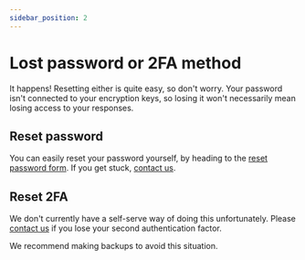 ```yaml
---
sidebar_position: 2
---
```


# Lost password or 2FA method

It happens! Resetting either is quite easy, so don't worry. Your password isn't connected to your encryption keys, so losing it won't necessarily mean losing access to your responses.

## Reset password
You can easily reset your password yourself, by heading to the [reset password form](https://dash.palform.app/auth/reset/password). If you get stuck, [contact us](/#speak-to-a-human).

## Reset 2FA
We don't currently have a self-serve way of doing this unfortunately. Please [contact us](/#speak-to-a-human) if you lose your second authentication factor.

We recommend making backups to avoid this situation.
